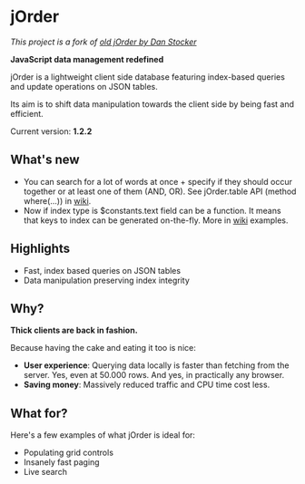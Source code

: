 jOrder
=====

*This project is a fork of [old jOrder by Dan Stocker](https://github.com/danstocker/jorder/tree/legacy)*

**JavaScript data management redefined**

jOrder is a lightweight client side database featuring index-based queries and update operations on JSON tables.

Its aim is to shift data manipulation towards the client side by being fast and efficient.

Current version: **1.2.2**

What's new
---------------

- You can search for a lot of words at once + specify if they should occur together or at least one of them (AND, OR). See jOrder.table API (method where(...)) in [wiki](https://github.com/mateuszmazurek/jorder/wiki).
- Now if index type is $constants.text field can be a function. It means that keys to index can be generated on-the-fly. More in [wiki](https://github.com/mateuszmazurek/jorder/wiki) examples.

Highlights
------------

- Fast, index based queries on JSON tables
- Data manipulation preserving index integrity

Why?
-------

**Thick clients are back in fashion.**

Because having the cake and eating it too is nice:

- **User experience**: Querying data locally is faster than fetching from the server. Yes, even at 50.000 rows. And yes, in practically any browser.
- **Saving money**: Massively reduced traffic and CPU time cost less.

What for?
-------------

Here's a few examples of what jOrder is ideal for:

- Populating grid controls
- Insanely fast paging
- Live search
